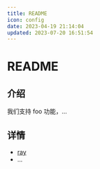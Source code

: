 ```yaml
---
title: README
icon: config
date: 2023-04-19 21:14:04
updated: 2023-07-20 16:51:54
---
```


# README

## 介绍

我们支持 foo 功能，...

## 详情

- [ray](ray.md)
- ...
